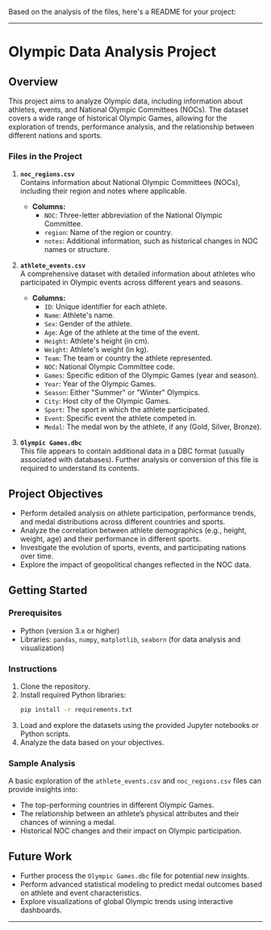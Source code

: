 Based on the analysis of the files, here's a README for your project:

---

# Olympic Data Analysis Project

## Overview

This project aims to analyze Olympic data, including information about athletes, events, and National Olympic Committees (NOCs). The dataset covers a wide range of historical Olympic Games, allowing for the exploration of trends, performance analysis, and the relationship between different nations and sports.

### Files in the Project

1. **`noc_regions.csv`**  
   Contains information about National Olympic Committees (NOCs), including their region and notes where applicable.
   - **Columns:**
     - `NOC`: Three-letter abbreviation of the National Olympic Committee.
     - `region`: Name of the region or country.
     - `notes`: Additional information, such as historical changes in NOC names or structure.

2. **`athlete_events.csv`**  
   A comprehensive dataset with detailed information about athletes who participated in Olympic events across different years and seasons.
   - **Columns:**
     - `ID`: Unique identifier for each athlete.
     - `Name`: Athlete's name.
     - `Sex`: Gender of the athlete.
     - `Age`: Age of the athlete at the time of the event.
     - `Height`: Athlete's height (in cm).
     - `Weight`: Athlete's weight (in kg).
     - `Team`: The team or country the athlete represented.
     - `NOC`: National Olympic Committee code.
     - `Games`: Specific edition of the Olympic Games (year and season).
     - `Year`: Year of the Olympic Games.
     - `Season`: Either "Summer" or "Winter" Olympics.
     - `City`: Host city of the Olympic Games.
     - `Sport`: The sport in which the athlete participated.
     - `Event`: Specific event the athlete competed in.
     - `Medal`: The medal won by the athlete, if any (Gold, Silver, Bronze).

3. **`Olympic Games.dbc`**  
   This file appears to contain additional data in a DBC format (usually associated with databases). Further analysis or conversion of this file is required to understand its contents.

## Project Objectives

- Perform detailed analysis on athlete participation, performance trends, and medal distributions across different countries and sports.
- Analyze the correlation between athlete demographics (e.g., height, weight, age) and their performance in different sports.
- Investigate the evolution of sports, events, and participating nations over time.
- Explore the impact of geopolitical changes reflected in the NOC data.

## Getting Started

### Prerequisites

- Python (version 3.x or higher)
- Libraries: `pandas`, `numpy`, `matplotlib`, `seaborn` (for data analysis and visualization)

### Instructions

1. Clone the repository.
2. Install required Python libraries:  
   ```bash
   pip install -r requirements.txt
   ```
3. Load and explore the datasets using the provided Jupyter notebooks or Python scripts.
4. Analyze the data based on your objectives.

### Sample Analysis

A basic exploration of the `athlete_events.csv` and `noc_regions.csv` files can provide insights into:
- The top-performing countries in different Olympic Games.
- The relationship between an athlete’s physical attributes and their chances of winning a medal.
- Historical NOC changes and their impact on Olympic participation.

## Future Work

- Further process the `Olympic Games.dbc` file for potential new insights.
- Perform advanced statistical modeling to predict medal outcomes based on athlete and event characteristics.
- Explore visualizations of global Olympic trends using interactive dashboards.

---
